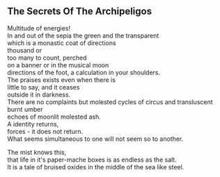 The Secrets Of The Archipeligos
-------------------------------
Multitude of energies!  
In and out of the sepia the green and the transparent  
which is a monastic coat of directions  
thousand or  
too many to count, perched  
on a banner or in the musical moon  
directions of the foot, a calculation in your shoulders.  
The praises exists even when there is  
little to say, and it ceases  
outside it in darkness.  
There are no complaints but molested cycles of circus and transluscent burnt umber  
echoes of moonlit molested ash.  
A identity returns,  
forces - it does not return.  
What seems simultaneous to one will not seem so to another.  
  
The mist knows this,  
that life in it's paper-mache boxes is as endless as the salt.  
It is a tale of bruised oxides in the middle of the sea like steel.  
